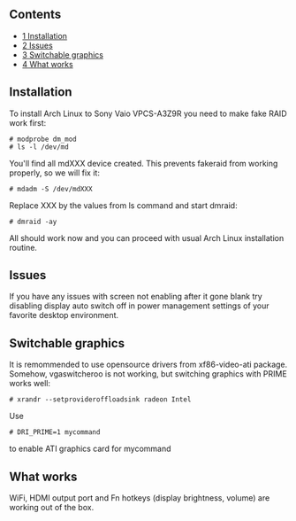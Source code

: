 ## Contents

*   [1 Installation](#Installation)
*   [2 Issues](#Issues)
*   [3 Switchable graphics](#Switchable_graphics)
*   [4 What works](#What_works)

## Installation

To install Arch Linux to Sony Vaio VPCS-A3Z9R you need to make fake RAID work first:

```
# modprobe dm_mod
# ls -l /dev/md

```

You'll find all mdXXX device created. This prevents fakeraid from working properly, so we will fix it:

```
# mdadm -S /dev/mdXXX

```

Replace XXX by the values from ls command and start dmraid:

```
# dmraid -ay

```

All should work now and you can proceed with usual Arch Linux installation routine.

## Issues

If you have any issues with screen not enabling after it gone blank try disabling display auto switch off in power management settings of your favorite desktop environment.

## Switchable graphics

It is remommended to use opensource drivers from xf86-video-ati package. Somehow, vgaswitcheroo is not working, but switching graphics with PRIME works well:

```
# xrandr --setprovideroffloadsink radeon Intel

```

Use

```
# DRI_PRIME=1 mycommand

```

to enable ATI graphics card for mycommand

## What works

WiFi, HDMI output port and Fn hotkeys (display brightness, volume) are working out of the box.
